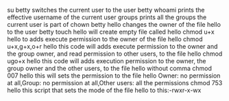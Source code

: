 su betty switches the current user to the user betty
whoami prints the effective username of the current user
groups prints all the groups the current user is part of
chown betty hello changes the owner of the file hello to the user betty
touch hello will create empty file called hello
chmod u+x hello to adds execute permission to the owner of the file hello
chmod u+x,g+x,o+r hello this code will adds execute permission to the owner and the group owner, and read permission to other users, to the file hello
chmod ugo+x hello this code will adds execution permission to the owner, the group owner and the other users, to the file hello without comma
chmod 007 hello this will sets the permission to the file hello Owner: no permission at all,Group: no permission at all,Other users: all the permissions
chmod 753 hello this script that sets the mode of the file hello to this:-rwxr-x-wx
